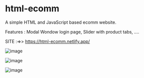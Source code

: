 # html-ecomm
A simple HTML and JavaScript based ecomm website.

Features : Modal Wondow login page, Slider with product tabs, ....

SITE :=>> https://html-ecomm.netlify.app/

![image](https://github.com/Void-Monarch/html-ecomm/assets/102967317/1b04c40f-33b6-45af-beca-5f450e50183b)

![image](https://github.com/Void-Monarch/html-ecomm/assets/102967317/5a767e3c-8523-486a-9b37-502a31e538e3)

![image](https://github.com/Void-Monarch/html-ecomm/assets/102967317/31bd6948-b4f1-4389-af05-b1f80b4c0176)
